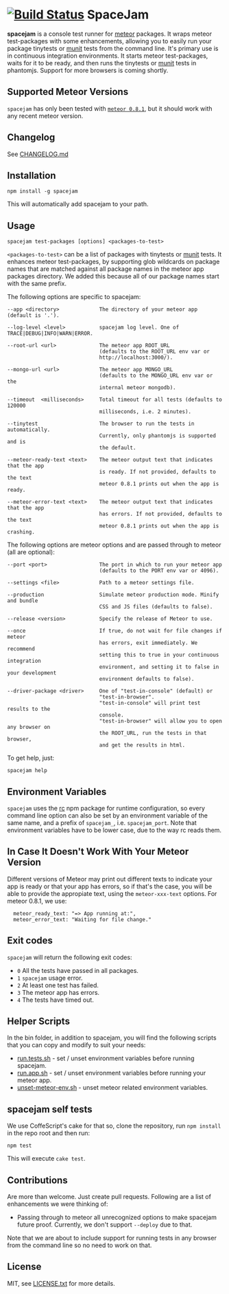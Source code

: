 [![Build Status](https://travis-ci.org/spacejamio/spacejam.png?branch=master)](https://travis-ci.org/spacejamio/spacejam)
SpaceJam
========
**spacejam** is a console test runner for [meteor](https://www.meteor.com/) packages. It wraps meteor test-packages with some enhancements, allowing you to easily run your package tinytests or [munit](https://atmospherejs.com/package/munit) tests from the command line. It's primary use is in continuous integration environments. It starts meteor test-packages, waits for it to be ready, and then runs the tinytests or [munit](https://atmospherejs.com/package/munit) tests in phantomjs. Support for more browsers is coming shortly.

Supported Meteor Versions
-------------------------
```spacejam``` has only been tested with [```meteor 0.8.1```](https://github.com/meteor/meteor/tree/release/0.8.1/), but it should work with any recent meteor version.

Changelog
---------
See [CHANGELOG.md](CHANGELOG.md)

Installation
------------
    npm install -g spacejam
This will automatically add spacejam to your path.

Usage
-----

    spacejam test-packages [options] <packages-to-test>

`<packages-to-test>` can be a list of packages with tinytests or [munit](https://atmospherejs.com/package/munit) tests.
It enhances meteor test-packages, by supporting glob wildcards on package names that are matched against all package names in the meteor app packages directory. We added this because all of our package names start with the same prefix.
    
The following options are specific to spacejam:

    --app <directory>             The directory of your meteor app (default is '.').
    
    --log-level <level>           spacejam log level. One of TRACE|DEBUG|INFO|WARN|ERROR.

    --root-url <url>              The meteor app ROOT_URL 
                                  (defaults to the ROOT_URL env var or 
                                  http://localhost:3000/).
                                  
    --mongo-url <url>             The meteor app MONGO_URL
                                  (defaults to the MONGO_URL env var or the 
                                  internal meteor mongodb).
                                  
    --timeout  <milliseconds>     Total timeout for all tests (defaults to 120000
                                  milliseconds, i.e. 2 minutes).
                                  
    --tinytest                    The browser to run the tests in automatically.
                                  Currently, only phantomjs is supported and is
                                  the default.
                                  
    --meteor-ready-text <text>    The meteor output text that indicates that the app
                                  is ready. If not provided, defaults to the text
                                  meteor 0.8.1 prints out when the app is ready.
                                    
    --meteor-error-text <text>    The meteor output text that indicates that the app
                                  has errors. If not provided, defaults to the text
                                  meteor 0.8.1 prints out when the app is crashing.

The following options are meteor options and are passed through to meteor (all are optional):

    --port <port>                 The port in which to run your meteor app
                                  (defaults to the PORT env var or 4096).

    --settings <file>             Path to a meteor settings file.
    
    --production                  Simulate meteor production mode. Minify and bundle 
                                  CSS and JS files (defaults to false).

    --release <version>           Specify the release of Meteor to use.
                                  
    --once                        If true, do not wait for file changes if meteor 
                                  has errors, exit immediately. We recommend 
                                  setting this to true in your continuous integration 
                                  environment, and setting it to false in your development 
                                  environment defaults to false).
                                  
    --driver-package <driver>     One of "test-in-console" (default) or
                                  "test-in-browser".
                                  "test-in-console" will print test results to the
                                  console.
                                  "test-in-browser" will allow you to open any browser on
                                  the ROOT_URL, run the tests in that browser,
                                  and get the results in html.
 
 To get help, just:
    
    spacejam help


Environment Variables
---------------------

```spacejam``` uses the [rc](https://www.npmjs.org/package/rc) npm package 
for runtime configuration, so every command line option can also be set by an environment variable of the same name, and a prefix of ```spacejam_```, i.e. ```spacejam_port```. Note that environment variables have to be lower case, due to the way rc reads them.


In Case It Doesn't Work With Your Meteor Version
------------------------------------------------

Different versions of Meteor may print out different texts to indicate your app is ready or that your app has errors, so if that's the case, you will be able to provide the appropiate text, using the `meteor-xxx-text` options. For meteor 0.8.1, we use:

      meteor_ready_text: "=> App running at:",
      meteor_error_text: "Waiting for file change."

Exit codes
----------

```spacejam``` will return the following exit codes:

* ```0``` All the tests have passed in all packages.
* ```1``` ```spacejam``` usage error.
* ```2``` At least one test has failed.
* ```3``` The meteor app has errors.
* ```4``` The tests have timed out.

Helper Scripts
--------------
In the bin folder, in addition to spacejam, you will find the following scripts that you can copy and modify to suit your needs: 

* [run.tests.sh](bin/run-tests.sh) - set / unset environment variables before running spacejam.
* [run.app.sh](bin/run-app.sh) - set / unset environment variables before running your meteor app.
* [unset-meteor-env.sh](bin/unset-meteor-env.sh) - unset meteor related environment variables.


spacejam self tests
-------------------
We use CoffeScript's cake for that so, clone the repository, run `npm install` in the repo root and then run: 

`npm test`

This will execute `cake test`.

Contributions
-------------
Are more than welcome. Just create pull requests. Following are a list of enhancements we were thinking of:

* Passing through to meteor all unrecognized options to make spacejam future proof. Currently, we don't support `--deploy` due to that.

Note that we are about to include support for running tests in any browser from the command line so no need to work on that.

License
--
MIT, see [LICENSE.txt](LICENSE.txt) for more details.
